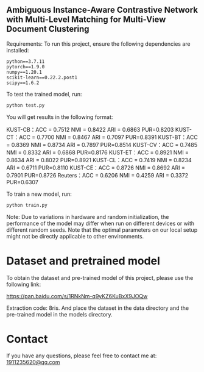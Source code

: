 ## Ambiguous Instance-Aware Contrastive Network with Multi-Level Matching for Multi-View Document Clustering



Requirements:
To run this project, ensure the following dependencies are installed:

    python==3.7.11
    pytorch==1.9.0
    numpy==1.20.1
    scikit-learn==0.22.2.post1
    scipy==1.6.2

To test the trained model, run:
```bash
python test.py
```
You will get results in the following format:

KUST-CB：ACC = 0.7512 NMI = 0.8422 ARI = 0.6863 PUR=0.8203
KUST-CT：ACC = 0.7700 NMI = 0.8467 ARI = 0.7097 PUR=0.8391
KUST-BT：ACC = 0.8369 NMI = 0.8734 ARI = 0.7897 PUR=0.8514
KUST-CV：ACC = 0.7485 NMI = 0.8332 ARI = 0.6868 PUR=0.8176
KUST-ET：ACC = 0.8921 NMI = 0.8634 ARI = 0.8022 PUR=0.8921
KUST-CL：ACC = 0.7419 NMI = 0.8234 ARI = 0.6711 PUR=0.8110
KUST-CE：ACC = 0.8726 NMI = 0.8692 ARI = 0.7901 PUR=0.8726
Reuters：ACC = 0.6206 NMI = 0.4259 ARI = 0.3372 PUR=0.6307

To train a new model, run:
```bash
python train.py
```

Note: Due to variations in hardware and random initialization, 
the performance of the model may differ when run on different devices or with different random seeds.
Note that the optimal parameters on our local setup might not be directly applicable to other environments.

# Dataset and pretrained model
To obtain the dataset and pre-trained model of this project, please use the following link:

https://pan.baidu.com/s/1RNkNm-q9yKZ6KuBxX9JOQw

Extraction code: 8ris.
And place the dataset in the data directory and the pre-trained model in the models directory.

# Contact
If you have any questions, please feel free to contact me at: 1911235620@qq.com
